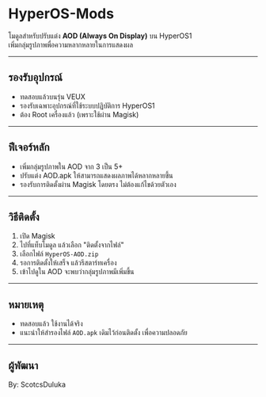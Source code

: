 # HyperOS-Mods

โมดูลสำหรับปรับแต่ง **AOD (Always On Display)** บน HyperOS1  
เพิ่มกลุ่มรูปภาพพื่อความหลากหลายในการแสดงผล

---

## รองรับอุปกรณ์

- ทดสอบแล้วบนรุ่น VEUX
- รองรับเฉพาะอุปกรณ์ที่ใช้ระบบปฏิบัติการ HyperOS1
- ต้อง Root เครื่องแล้ว (เพราะใช้ผ่าน Magisk)

---

## ฟีเจอร์หลัก

- เพิ่มกลุ่มรูปภาพใน AOD จาก 3 เป็น 5+
- ปรับแต่ง AOD.apk ให้สามารถแสดงผลภาพได้หลากหลายขึ้น
- รองรับการติดตั้งผ่าน Magisk โดยตรง ไม่ต้องแก้ไขด้วยตัวเอง

---

## วิธีติดตั้ง

1. เปิด Magisk
2. ไปที่แท็บโมดูล แล้วเลือก "ติดตั้งจากไฟล์"
3. เลือกไฟล์ `HyperOS-AOD.zip`
4. รอการติดตั้งให้เสร็จ แล้วรีสตาร์ทเครื่อง
5. เข้าไปดูใน AOD จะพบว่ากลุ่มรูปภาพมีเพิ่มขึ้น

---

## หมายเหตุ

- ทดสอบแล้ว ใช้งานได้จริง
- แนะนำให้สำรองไฟล์ `AOD.apk` เดิมไว้ก่อนติดตั้ง เพื่อความปลอดภัย

---

## ผู้พัฒนา

By: ScotcsDuluka  
